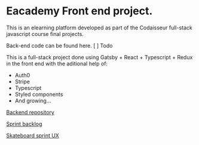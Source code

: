 # Eacademy Front end project.

This is an elearning platform developed as part of the Codaisseur full-stack javascript course final projects.

Back-end code can be found here. [ ] Todo

This is a full-stack project done using Gatsby + React + Typescript + Redux in the front end with the aditional help of:

- Auth0
- Stripe
- Typescript
- Styled components
- And growing...

[Backend repository](https://github.com/migueldf10/eacademy-node-express-sequelize-pg)

[Sprint backlog](https://github.com/migueldf10/eacademy-gatsby-react-redux/projects/1#column-10091721)

[Skateboard sprint UX](https://github.com/migueldf10/eacademy-gatsby-react-redux/tree/feat-diagram/project/20-07-20%20Skateboard%20sprint/README.md)
